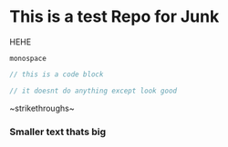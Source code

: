 # This is a test Repo for Junk


HEHE

`monospace`

``` js
// this is a code block

// it doesnt do anything except look good
```


~strikethroughs~

### Smaller text thats big